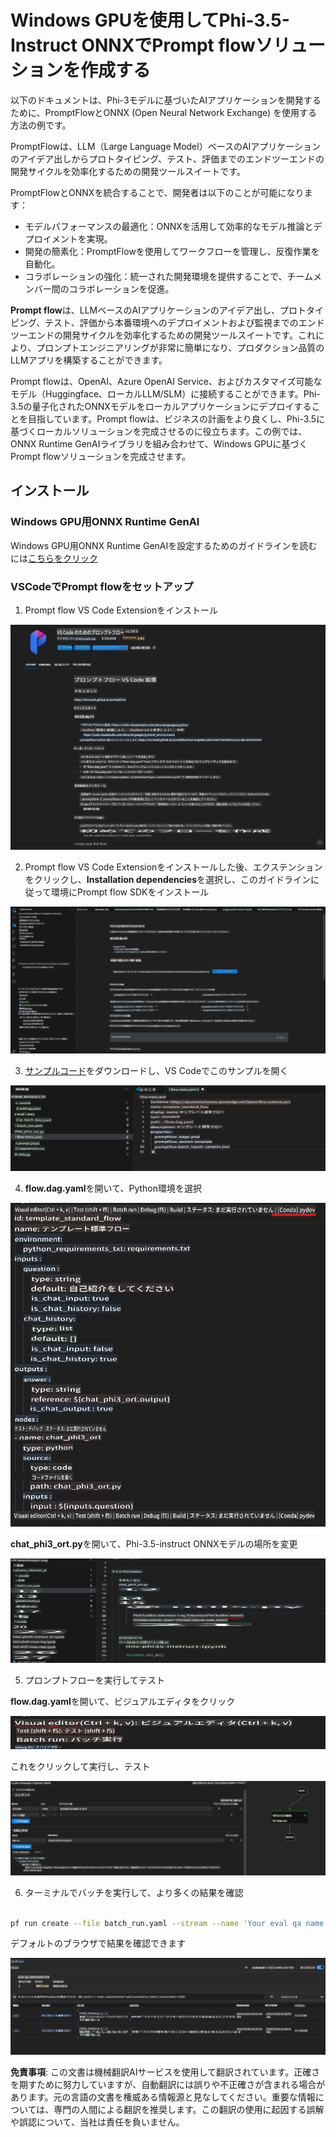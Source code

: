 # Windows GPUを使用してPhi-3.5-Instruct ONNXでPrompt flowソリューションを作成する

以下のドキュメントは、Phi-3モデルに基づいたAIアプリケーションを開発するために、PromptFlowとONNX (Open Neural Network Exchange) を使用する方法の例です。

PromptFlowは、LLM（Large Language Model）ベースのAIアプリケーションのアイデア出しからプロトタイピング、テスト、評価までのエンドツーエンドの開発サイクルを効率化するための開発ツールスイートです。

PromptFlowとONNXを統合することで、開発者は以下のことが可能になります：

- モデルパフォーマンスの最適化：ONNXを活用して効率的なモデル推論とデプロイメントを実現。
- 開発の簡素化：PromptFlowを使用してワークフローを管理し、反復作業を自動化。
- コラボレーションの強化：統一された開発環境を提供することで、チームメンバー間のコラボレーションを促進。

**Prompt flow**は、LLMベースのAIアプリケーションのアイデア出し、プロトタイピング、テスト、評価から本番環境へのデプロイメントおよび監視までのエンドツーエンドの開発サイクルを効率化するための開発ツールスイートです。これにより、プロンプトエンジニアリングが非常に簡単になり、プロダクション品質のLLMアプリを構築することができます。

Prompt flowは、OpenAI、Azure OpenAI Service、およびカスタマイズ可能なモデル（Huggingface、ローカルLLM/SLM）に接続することができます。Phi-3.5の量子化されたONNXモデルをローカルアプリケーションにデプロイすることを目指しています。Prompt flowは、ビジネスの計画をより良くし、Phi-3.5に基づくローカルソリューションを完成させるのに役立ちます。この例では、ONNX Runtime GenAIライブラリを組み合わせて、Windows GPUに基づくPrompt flowソリューションを完成させます。

## **インストール**

### **Windows GPU用ONNX Runtime GenAI**

Windows GPU用ONNX Runtime GenAIを設定するためのガイドラインを読むには[こちらをクリック](./041.ORTWindowGPUGuideline.md)

### **VSCodeでPrompt flowをセットアップ**

1. Prompt flow VS Code Extensionをインストール

![pfvscode](../../../../../translated_images/pfvscode.6a83e68c73bb1e43a139552bdf1225de2d2da09f5a3f6dbea12c5eedf7b2b346.ja.png)

2. Prompt flow VS Code Extensionをインストールした後、エクステンションをクリックし、**Installation dependencies**を選択し、このガイドラインに従って環境にPrompt flow SDKをインストール

![pfsetup](../../../../../translated_images/pfsetup.38f996cdb03932b973908d6f3488b3739c4175fe8aeb054824777b5aa5dee9b6.ja.png)

3. [サンプルコード](../../../../../code/09.UpdateSamples/Aug/pf/onnx_inference_pf)をダウンロードし、VS Codeでこのサンプルを開く

![pfsample](../../../../../translated_images/pfsample.c6d81e3718c262befa23d8e77930b4711bd0a15a8dad5f11b1a079254db802ab.ja.png)

4. **flow.dag.yaml**を開いて、Python環境を選択

![pfdag](../../../../../translated_images/pfdag.7db581854ff4c2e201ffbea9798b8c22fb12bb1ace133317246e9b2adaad7cb9.ja.png)

   **chat_phi3_ort.py**を開いて、Phi-3.5-instruct ONNXモデルの場所を変更

![pfphi](../../../../../translated_images/pfphi.447df74b48099f692f3c1964b32a98b1dbb8270781f3bd7dc71a089a386a3124.ja.png)

5. プロンプトフローを実行してテスト

**flow.dag.yaml**を開いて、ビジュアルエディタをクリック

![pfv](../../../../../translated_images/pfv.3a0fe62a5a8ca695864ac433c9b2ffb4825a4190caf8c372c06aa281cdef76d0.ja.png)

これをクリックして実行し、テスト

![pfflow](../../../../../translated_images/pfflow.613bbe61a2c9390d66fac767fdea62fc095372a228edddefa68a9cffdb266ca0.ja.png)

6. ターミナルでバッチを実行して、より多くの結果を確認

```bash

pf run create --file batch_run.yaml --stream --name 'Your eval qa name'    

```

デフォルトのブラウザで結果を確認できます

![pfresult](../../../../../translated_images/pfresult.d9c3d7889d3f9249a3e264f25d3016d2b15352ce1f8aab00887b1403212b28bb.ja.png)

**免責事項**:
この文書は機械翻訳AIサービスを使用して翻訳されています。正確さを期すために努力していますが、自動翻訳には誤りや不正確さが含まれる場合があります。元の言語の文書を権威ある情報源と見なしてください。重要な情報については、専門の人間による翻訳を推奨します。この翻訳の使用に起因する誤解や誤認について、当社は責任を負いません。